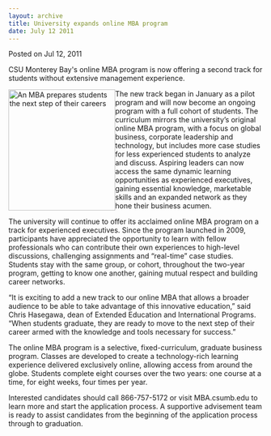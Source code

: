 ```yaml
---
layout: archive
title: University expands online MBA program
date: July 12 2011
---
```





<span class="date">Posted on Jul 12, 2011    </span>
<p>CSU Monterey Bay&apos;s online MBA program is now offering a second
track for students without extensive management experience.</p>
<p><img alt="An MBA prepares students the next step of their careers" src="http://news.csumb.edu/sites/default/files/65/attachments/news/images/mba_0.jpeg" style="float:left; width:211px; height:239px">The new track began
in January as a pilot program and will now become an ongoing
program with a full cohort of students. The curriculum mirrors the
university&#x2019;s original online MBA program, with a focus on global
business, corporate leadership and technology, but includes more
case studies for less experienced students to analyze and discuss.
Aspiring leaders can now access the same dynamic learning
opportunities as experienced executives, gaining essential
knowledge, marketable skills and an expanded network as they hone
their business acumen.</img></p>
<p>The university will continue to offer its acclaimed online MBA
program on a track for experienced executives. Since the program
launched in 2009, participants have appreciated the opportunity to
learn with fellow professionals who can contribute their own
experiences to high-level discussions, challenging assignments and
&#x201C;real-time&#x201D; case studies. Students stay with the same group, or
cohort, throughout the two-year program, getting to know one
another, gaining mutual respect and building career networks.</p>
<p>&#x201C;It is exciting to add a new track to our online MBA that allows
a broader audience to be able to take advantage of this innovative
education,&#x201D; said Chris Hasegawa, dean of Extended Education and
International Programs. &#x201C;When students graduate, they are ready to
move to the next step of their career armed with the knowledge and
tools necessary for success.&#x201D;</p>
<p>The online MBA program is a selective, fixed-curriculum,
graduate business program. Classes are developed to create a
technology-rich learning experience delivered exclusively online,
allowing access from around the globe. Students complete eight
courses over the two years: one course at a time, for eight weeks,
four times per year.</p>
<p>Interested candidates should call 866-757-5172 or visit
MBA.csumb.edu to learn more and start the application process. A
supportive advisement team is ready to assist candidates from the
beginning of the application process through to graduation.</p>
<p><br>
&#xA0;</br></p>





